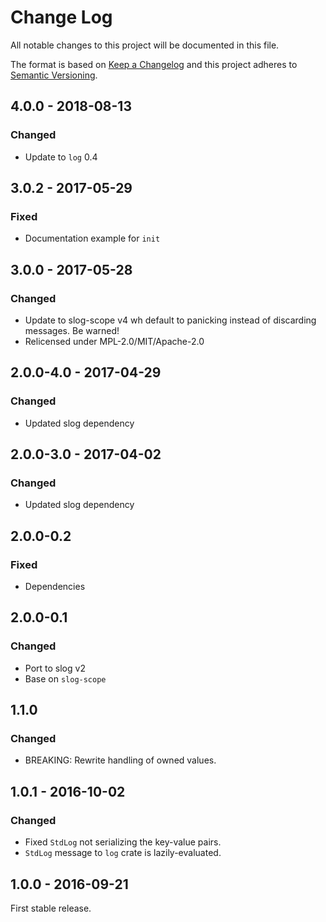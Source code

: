 # Change Log
All notable changes to this project will be documented in this file.

The format is based on [Keep a Changelog](http://keepachangelog.com/)
and this project adheres to [Semantic Versioning](http://semver.org/).

## 4.0.0 - 2018-08-13
### Changed

* Update to `log` 0.4

## 3.0.2 - 2017-05-29
### Fixed

* Documentation example for `init`

## 3.0.0 - 2017-05-28
### Changed

* Update to slog-scope v4 wh  default to panicking instead of discarding
  messages. Be warned!
* Relicensed under MPL-2.0/MIT/Apache-2.0

## 2.0.0-4.0 - 2017-04-29

### Changed

* Updated slog dependency

## 2.0.0-3.0 - 2017-04-02
### Changed

* Updated slog dependency

## 2.0.0-0.2
### Fixed

* Dependencies

## 2.0.0-0.1
### Changed

* Port to slog v2
* Base on `slog-scope`

## 1.1.0
### Changed

* BREAKING: Rewrite handling of owned values.

## 1.0.1 - 2016-10-02
### Changed

* Fixed `StdLog` not serializing the key-value pairs.
* `StdLog` message to `log` crate is lazily-evaluated.


## 1.0.0 - 2016-09-21

First stable release.
